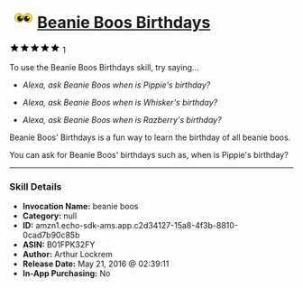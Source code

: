 # &nbsp;<img src="skill_icon" alt="Beanie Boos Birthdays icon" width="36"> [Beanie Boos Birthdays](http://alexa.amazon.com/#skills/amzn1.echo-sdk-ams.app.c2d34127-15a8-4f3b-8810-0cad7b90c85b)
![5 stars](../../images/ic_star_black_18dp_1x.png)![5 stars](../../images/ic_star_black_18dp_1x.png)![5 stars](../../images/ic_star_black_18dp_1x.png)![5 stars](../../images/ic_star_black_18dp_1x.png)![5 stars](../../images/ic_star_black_18dp_1x.png) 1

To use the Beanie Boos Birthdays skill, try saying...

* *Alexa, ask Beanie Boos when is Pippie's birthday?*

* *Alexa, ask Beanie Boos when is Whisker's birthday?*

* *Alexa, ask Beanie Boos when is Razberry's birthday?*

Beanie Boos' Birthdays is a fun way to learn the birthday of all beanie boos.

You can ask for Beanie Boos' birthdays such as, when is Pippie's birthday?

***

### Skill Details

* **Invocation Name:** beanie boos
* **Category:** null
* **ID:** amzn1.echo-sdk-ams.app.c2d34127-15a8-4f3b-8810-0cad7b90c85b
* **ASIN:** B01FPK32FY
* **Author:** Arthur Lockrem
* **Release Date:** May 21, 2016 @ 02:39:11
* **In-App Purchasing:** No
